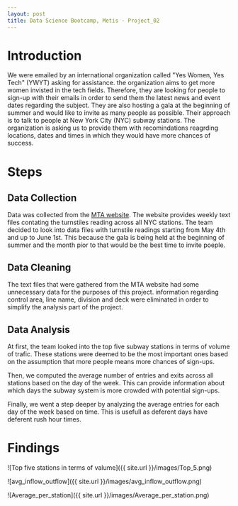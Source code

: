 ```yaml
---
layout: post
title: Data Science Bootcamp, Metis - Project_02
---
```


# Introduction

We were emailed by an international organization called "Yes Women, Yes Tech" (YWYT) asking for assistance. the organization aims to get more women invisted in the tech fields. Therefore, they are looking for people to sign-up with their emails in order to send them the latest news and event dates regarding the subject. They are also hosting a gala at the beginning of summer and would like to invite as many people as possible. Their approach is to talk to people at New York City (NYC) subway stations. The organization is asking us to provide them with recomindations reagrding locations, dates and times in which they would have more chances of success.

# Steps

## Data Collection
Data was collected from the [MTA website](http://web.mta.info/developers/turnstile.html). The website provides weekly text files contating the turnstiles reading across all NYC stations. The team decided to look into data files with turnstile readings starting from May 4th and up to June 1st. This because the gala is being held at the beginning of summer and the month pior to that would be the best time to invite poeple.

## Data Cleaning
The text files that were gathered from the MTA website had some unnecessary data for the purposes of this project. information regarding control area, line name, division and deck were eliminated in order to simplify the analysis part of the project.

## Data Analysis
At first, the team looked into the top five subway stations in terms of volume of trafic. These stations were deemed to be the most important ones based on the assumption that more people means more chances of sign-ups.

  Then, we computed the average number of entries and exits across all stations based on the day of the week. This can provide information about which days the subway system is more crowded with potential sign-ups.
  
  Finally, we went a step deeper by analyzing the average entries for each day of the week based on time. This is usefull as deferent days have deferent rush hour times.
  
# Findings

![Top five stations in terms of valume]({{ site.url }}/images/Top_5.png)

![avg_inflow_outflow]({{ site.url }}/images/avg_inflow_outflow.png)

![Average_per_station]({{ site.url }}/images/Average_per_station.png)
